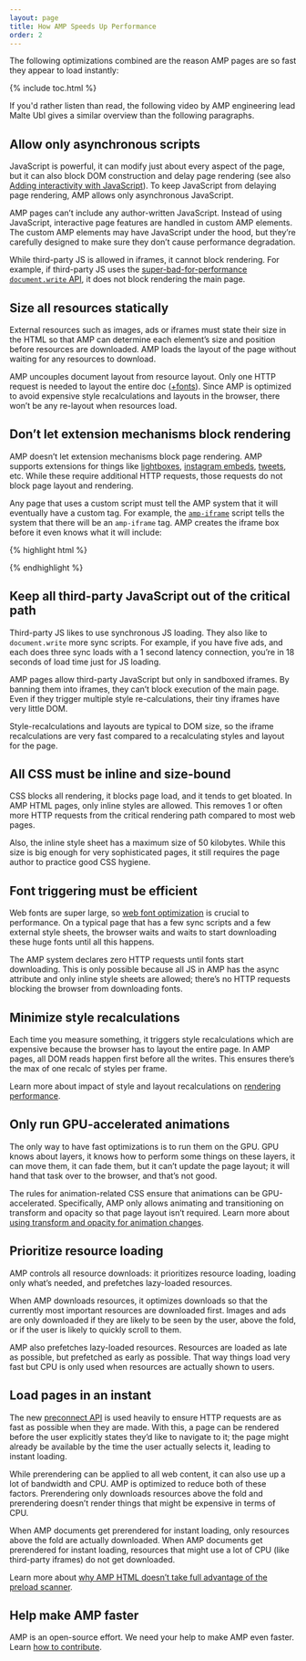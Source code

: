 ```yaml
---
layout: page
title: How AMP Speeds Up Performance
order: 2
---
```


The following optimizations combined are the reason AMP pages are so fast they appear to load instantly:

{% include toc.html %}

If you'd rather listen than read, the following video by AMP engineering lead Malte Ubl gives a similar overview than the following paragraphs.

<amp-youtube
    data-videoid="hVRkG1CQScA"
    layout="responsive"
    width="480" height="270">
</amp-youtube>

## Allow only asynchronous scripts

JavaScript is powerful,
it can modify just about every aspect of the page,
but it can also block DOM construction and delay page rendering
(see also [Adding interactivity with JavaScript](https://developers.google.com/web/fundamentals/performance/critical-rendering-path/adding-interactivity-with-javascript)).
To keep JavaScript from delaying page rendering,
AMP allows only asynchronous JavaScript. 

AMP pages can’t include any author-written JavaScript.
Instead of using JavaScript,
interactive page features are handled in custom AMP elements.
The custom AMP elements may have JavaScript under the hood,
but they’re carefully designed to make sure they don’t cause performance degradation.

While third-party JS is allowed in iframes,
it cannot block rendering.
For example, if third-party JS uses the
[super-bad-for-performance `document.write` API](http://www.stevesouders.com/blog/2012/04/10/dont-docwrite-scripts/),
it does not block rendering the main page.

## Size all resources statically

External resources such as images, ads or iframes must state their size in the HTML
so that AMP can determine each element’s size and position before resources are downloaded.
AMP loads the layout of the page without waiting for any resources to download.

AMP uncouples document layout from resource layout.
Only one HTTP request is needed to layout the entire doc
([+fonts](#font-triggering-must-be-efficient)).
Since AMP is optimized to avoid expensive style recalculations and layouts in the browser,
there won’t be any re-layout when resources load.

## Don’t let extension mechanisms block rendering

AMP doesn’t let extension mechanisms block page rendering.
AMP supports extensions for things like
[lightboxes](/docs/reference/extended/amp-lightbox.html),
[instagram embeds](/docs/reference/extended/amp-instagram.html),
[tweets](/docs/reference/extended/amp-twitter.html), etc.
While these require additional HTTP requests,
those requests do not block page layout and rendering. 

Any page that uses a custom script must tell the AMP system
that it will eventually have a custom tag.
For example, the [`amp-iframe`](/docs/reference/extended/amp-iframe.html)
script tells the system that there will be an `amp-iframe` tag.
AMP creates the iframe box before it even knows what it will include: 

{% highlight html %}
<script async custom-element="amp-iframe" src="https://cdn.ampproject.org/v0/amp-youtube-0.1.js"></script>
{% endhighlight %}

## Keep all third-party JavaScript out of the critical path

Third-party JS likes to use synchronous JS loading.
They also like to `document.write` more sync scripts.
For example, if you have five ads, and each does three sync loads
with a 1 second latency connection,
you’re in 18 seconds of load time just for JS loading. 

AMP pages allow third-party JavaScript but only in sandboxed iframes.
By banning them into iframes, they can’t block execution of the main page.
Even if they trigger multiple style re-calculations,
their tiny iframes have very little DOM. 

Style-recalculations and layouts are typical to DOM size,
so the iframe recalculations are very fast compared
to a recalculating styles and layout for the page.

## All CSS must be inline and size-bound

CSS blocks all rendering, it blocks page load, and it tends to get bloated.
In AMP HTML pages, only inline styles are allowed.
This removes 1 or often more HTTP requests from the critical rendering path
compared to most web pages.

Also, the inline style sheet has a maximum size of 50 kilobytes.
While this size is big enough for very sophisticated pages,
it still requires the page author to practice good CSS hygiene.

## Font triggering must be efficient

Web fonts are super large, so
[web font optimization](https://developers.google.com/web/fundamentals/performance/optimizing-content-efficiency/webfont-optimization)
is crucial to performance.
On a typical page that has a few sync scripts and a few external style sheets,
the browser waits and waits to start downloading these huge fonts until all this happens.

The AMP system declares zero HTTP requests until fonts start downloading.
This is only possible because all JS in AMP has the async attribute
and only inline style sheets are allowed;
there’s no HTTP requests blocking the browser from downloading fonts.

## Minimize style recalculations

Each time you measure something, it triggers style recalculations which are expensive
because the browser has to layout the entire page.
In AMP pages, all DOM reads happen first before all the writes.
This ensures there’s the max of one recalc of styles per frame.

Learn more about impact of style and layout recalculations on
[rendering performance](https://developers.google.com/web/fundamentals/performance/rendering/).

## Only run GPU-accelerated animations

The only way to have fast optimizations is to run them on the GPU.
GPU knows about layers, it knows how to perform some things on these layers,
it can move them, it can fade them, but it can’t update the page layout;
it will hand that task over to the browser, and that’s not good.

The rules for animation-related CSS ensure that animations can be GPU-accelerated.
Specifically, AMP only allows animating and transitioning on transform and opacity
so that page layout isn’t required.
Learn more about
[using transform and opacity for animation changes](https://developers.google.com/web/fundamentals/performance/rendering/stick-to-compositor-only-properties-and-manage-layer-count).

## Prioritize resource loading

AMP controls all resource downloads: it prioritizes resource loading,
loading only what’s needed, and prefetches lazy-loaded resources. 

When AMP downloads resources, it optimizes downloads
so that the currently most important resources are downloaded first.
Images and ads are only downloaded if they are likely to be seen by the user,
above the fold, or if the user is likely to quickly scroll to them.  

AMP also prefetches lazy-loaded resources.
Resources are loaded as late as possible, but prefetched as early as possible.
That way things load very fast but CPU is only used
when resources are actually shown to users.

## Load pages in an instant

The new [preconnect API](http://www.w3.org/TR/resource-hints/#dfn-preconnect)
is used heavily to ensure HTTP requests are as fast as possible when they are made.
With this,
a page can be rendered before the user explicitly states they’d like to navigate to it;
the page might already be available by the time the user actually selects it,
leading to instant loading.

While prerendering can be applied to all web content,
it can also use up a lot of bandwidth and CPU. AMP is optimized to reduce both of these factors. Prerendering only downloads resources above the fold
and prerendering doesn’t render things that might be expensive in terms of CPU.

When AMP documents get prerendered for instant loading,
only resources above the fold are actually downloaded.
When AMP documents get prerendered for instant loading,
resources that might use a lot of CPU (like third-party iframes) do not get downloaded. 

Learn more about
[why AMP HTML doesn’t take full advantage of the preload scanner](https://medium.com/@cramforce/why-amp-html-does-not-take-full-advantage-of-the-preload-scanner-7e7f788aa94e).

## Help make AMP faster
AMP is an open-source effort.
We need your help to make AMP even faster.
Learn [how to contribute](/docs/support/contribute.html).
